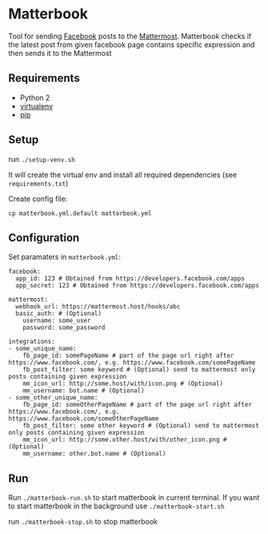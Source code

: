 # Matterbook #
Tool for sending [Facebook](https://facebook.com) posts to the [Mattermost](https://www.mattermost.org). Matterbook checks if the latest post from given facebook page contains specific expression and then sends it to the Mattermost

## Requirements ##
 - Python 2
 - [virtualenv](https://virtualenv.readthedocs.io/en/latest)
 - [pip](https://packaging.python.org/install_requirements_linux/#installing-pip-setuptools-wheel-with-linux-package-managers)

## Setup ##
run `./setup-venv.sh`

It will create the virtual env and install all required dependencies (see `requirements.txt`)

Create config file:

`cp matterbook.yml.default matterbook.yml`


## Configuration ##

Set paramaters in `matterbook.yml`:
```
facebook:
  app_id: 123 # Obtained from https://developers.facebook.com/apps
  app_secret: 123 # Obtained from https://developers.facebook.com/apps

mattermost:
  webhook_url: https://mattermost.host/hooks/abc
  basic_auth: # (Optional)
    username: some_user
    password: some_password

integrations:
- some_unique_name:
    fb_page_id: somePageName # part of the page url right after https://www.facebook.com/, e.g. https://www.facebook.com/somePageName
    fb_post_filter: some keyword # (Optional) send to mattermost only posts containing given expression
    mm_icon_url: http://some.host/with/icon.png # (Optional)
    mm_username: bot.name # (Optional)
- some_other_unique_name:
    fb_page_id: someOtherPageName # part of the page url right after https://www.facebook.com/, e.g. https://www.facebook.com/someOtherPageName
    fb_post_filter: some other keyword # (Optional) send to mattermost only posts containing given expression
    mm_icon_url: http://some.other.host/with/other_icon.png # (Optional)
    mm_username: other.bot.name # (Optional)
```

## Run ##
Run `./matterbook-run.sh` to start matterbook in current terminal. If you want to start matterbook in the background use `./matterbook-start.sh`
  
run `./matterbook-stop.sh` to stop matterbook

